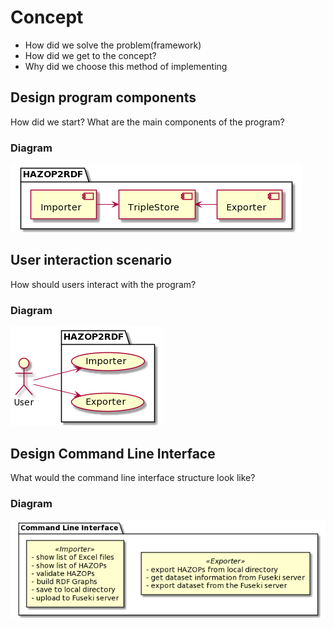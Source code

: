 # Concept

* How did we solve the problem(framework)
* How did we get to the concept?
* Why did we choose this method of implementing


## Design program components

How did we start?
What are the main components of the program?

### Diagram

![](plantuml/program_components.png)


## User interaction scenario

How should users interact with the program?

### Diagram

![](plantuml/user_interaction.png)


## Design Command Line Interface

What would the command line interface structure look like?

### Diagram

![](plantuml/cli_design.png)
